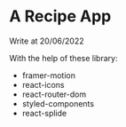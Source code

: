 # A Recipe App
Write at 20/06/2022

With the help of these library:
* framer-motion 
* react-icons 
* react-router-dom 
* styled-components
* react-splide


